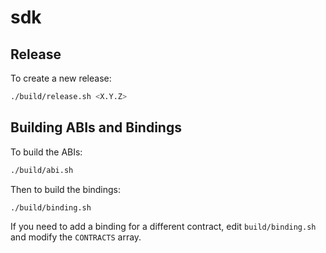 # sdk

## Release

To create a new release:

```sh
./build/release.sh <X.Y.Z>
```

## Building ABIs and Bindings

To build the ABIs:

```sh
./build/abi.sh
```

Then to build the bindings:

```sh
./build/binding.sh
```

If you need to add a binding for a different contract, edit `build/binding.sh` and modify the `CONTRACTS` array.
